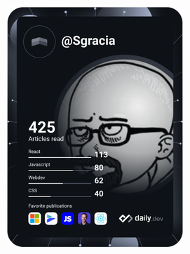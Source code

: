 <a href="https://app.daily.dev/DailyDevTips"><img src="https://github.com/SergioGracia/SergioGracia/blob/master/devcard.svg" width="400" alt="Chris Bongers's Dev Card"/></a>
